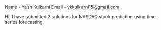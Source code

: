 Name - Yash Kulkarni
Email - ykkulkarni15@gmail.com

Hi,
I have submitted 2 solutions for NASDAQ stock prediction using time series forecasting. 
